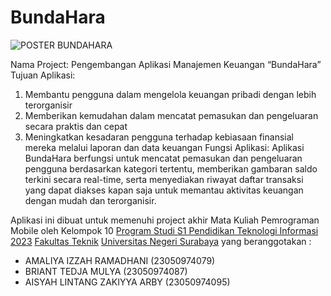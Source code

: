 # BundaHara

![POSTER BUNDAHARA](https://github.com/zainiirochman/BundaHara/assets/133016739/b43a6d01-11c7-4dab-a35d-ba32641c976a)

Nama Project: Pengembangan Aplikasi Manajemen Keuangan “BundaHara”
Tujuan Aplikasi:
1. Membantu pengguna dalam mengelola keuangan pribadi dengan lebih terorganisir
2. Memberikan kemudahan dalam mencatat pemasukan dan pengeluaran secara praktis dan cepat
3. Meningkatkan kesadaran pengguna terhadap kebiasaan finansial mereka melalui laporan dan data keuangan
Fungsi Aplikasi: Aplikasi BundaHara berfungsi untuk mencatat pemasukan dan pengeluaran pengguna berdasarkan kategori tertentu, memberikan gambaran saldo terkini secara real-time, serta menyediakan riwayat daftar transaksi yang dapat diakses kapan saja untuk memantau aktivitas keuangan dengan mudah dan terorganisir.

Aplikasi ini dibuat untuk memenuhi project akhir Mata Kuliah Pemrograman Mobile oleh Kelompok 10 [Program Studi S1 Pendidikan Teknologi Informasi 2023](https://pendidikan-ti.ft.unesa.ac.id) [Fakultas Teknik](https://ft.unesa.ac.id) [Universitas Negeri Surabaya](https://www.unesa.ac.id/) yang beranggotakan :

- AMALIYA IZZAH RAMADHANI          (23050974079)
- BRIANT TEDJA MULYA               (23050974087)
- AISYAH LINTANG ZAKIYYA ARBY      (23050974095)
